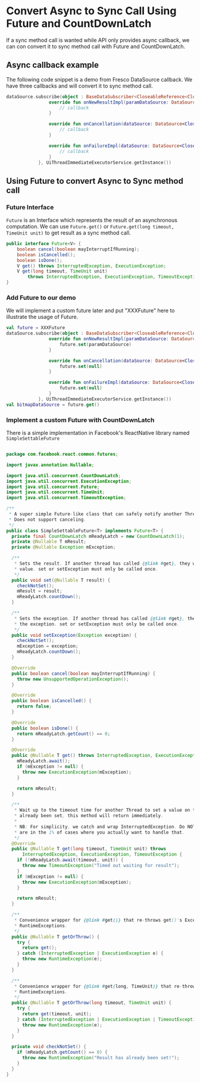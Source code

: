 # Convert Async to Sync Call Using Future and CountDownLatch
If a sync method call is wanted while API only provides async callback, we can con convert it to sync method call with Future and CountDownLatch.

## Async callback example
The following code snippet is a demo from Fresco DataSource callback. We have three callbacks and will convert it to sync method call.

```kotlin
dataSource.subscribe(object : BaseDataSubscriber<CloseableReference<CloseableImage?>?>() {
                override fun onNewResultImpl(paramDataSource: DataSource<CloseableReference<CloseableImage?>?>?) {
                    // callback
                }

                override fun onCancellation(dataSource: DataSource<CloseableReference<CloseableImage?>?>?) {
                    // callback
                }

                override fun onFailureImpl(dataSource: DataSource<CloseableReference<CloseableImage?>?>) {                    
                    // callback
                }
            }, UiThreadImmediateExecutorService.getInstance())
```

## Using Future to convert Async to Sync method call
### Future Interface

```Future``` is an Interface which represents the result of an asynchronous computation. We can use ```Future.get()``` or ```Future.get(long timeout, TimeUnit unit)``` to get result as a sync method call.

```java
public interface Future<V> {
    boolean cancel(boolean mayInterruptIfRunning);
    boolean isCancelled();
    boolean isDone();
    V get() throws InterruptedException, ExecutionException;
    V get(long timeout, TimeUnit unit)
        throws InterruptedException, ExecutionException, TimeoutException;
}
```

### Add Future to our demo
We will implement a custom future later and put "XXXFuture" here to illustrate the usage of Future.

```kotlin
val future = XXXFuture
dataSource.subscribe(object : BaseDataSubscriber<CloseableReference<CloseableImage?>?>() {
                override fun onNewResultImpl(paramDataSource: DataSource<CloseableReference<CloseableImage?>?>?) {
                    future.set(paramDataSource)
                }

                override fun onCancellation(dataSource: DataSource<CloseableReference<CloseableImage?>?>?) {                  
                    future.set(null)
                }

                override fun onFailureImpl(dataSource: DataSource<CloseableReference<CloseableImage?>?>) {                    
                    future.set(null)
                }
            }, UiThreadImmediateExecutorService.getInstance())
val bitmapDataSource = future.get()
```

### Implement a custom Future with CountDownLatch
There is a simple implementation in Facebook's ReactNative library named ```SimpleSettableFuture```

```java

package com.facebook.react.common.futures;

import javax.annotation.Nullable;

import java.util.concurrent.CountDownLatch;
import java.util.concurrent.ExecutionException;
import java.util.concurrent.Future;
import java.util.concurrent.TimeUnit;
import java.util.concurrent.TimeoutException;

/**
 * A super simple Future-like class that can safely notify another Thread when a value is ready.
 * Does not support canceling.
 */
public class SimpleSettableFuture<T> implements Future<T> {
  private final CountDownLatch mReadyLatch = new CountDownLatch(1);
  private @Nullable T mResult;
  private @Nullable Exception mException;

  /**
   * Sets the result. If another thread has called {@link #get}, they will immediately receive the
   * value. set or setException must only be called once.
   */
  public void set(@Nullable T result) {
    checkNotSet();
    mResult = result;
    mReadyLatch.countDown();
  }

  /**
   * Sets the exception. If another thread has called {@link #get}, they will immediately receive
   * the exception. set or setException must only be called once.
   */
  public void setException(Exception exception) {
    checkNotSet();
    mException = exception;
    mReadyLatch.countDown();
  }

  @Override
  public boolean cancel(boolean mayInterruptIfRunning) {
    throw new UnsupportedOperationException();
  }

  @Override
  public boolean isCancelled() {
    return false;
  }

  @Override
  public boolean isDone() {
    return mReadyLatch.getCount() == 0;
  }

  @Override
  public @Nullable T get() throws InterruptedException, ExecutionException {
    mReadyLatch.await();
    if (mException != null) {
      throw new ExecutionException(mException);
    }

    return mResult;
  }

  /**
   * Wait up to the timeout time for another Thread to set a value on this future. If a value has
   * already been set, this method will return immediately.
   *
   * NB: For simplicity, we catch and wrap InterruptedException. Do NOT use this class if you
   * are in the 1% of cases where you actually want to handle that.
   */
  @Override
  public @Nullable T get(long timeout, TimeUnit unit) throws
      InterruptedException, ExecutionException, TimeoutException {
    if (!mReadyLatch.await(timeout, unit)) {
      throw new TimeoutException("Timed out waiting for result");
    }
    if (mException != null) {
      throw new ExecutionException(mException);
    }

    return mResult;
  }

  /**
   * Convenience wrapper for {@link #get()} that re-throws get()'s Exceptions as
   * RuntimeExceptions.
   */
  public @Nullable T getOrThrow() {
    try {
      return get();
    } catch (InterruptedException | ExecutionException e) {
      throw new RuntimeException(e);
    }
  }

  /**
   * Convenience wrapper for {@link #get(long, TimeUnit)} that re-throws get()'s Exceptions as
   * RuntimeExceptions.
   */
  public @Nullable T getOrThrow(long timeout, TimeUnit unit) {
    try {
      return get(timeout, unit);
    } catch (InterruptedException | ExecutionException | TimeoutException e) {
      throw new RuntimeException(e);
    }
  }

  private void checkNotSet() {
    if (mReadyLatch.getCount() == 0) {
      throw new RuntimeException("Result has already been set!");
    }
  }
}
```
